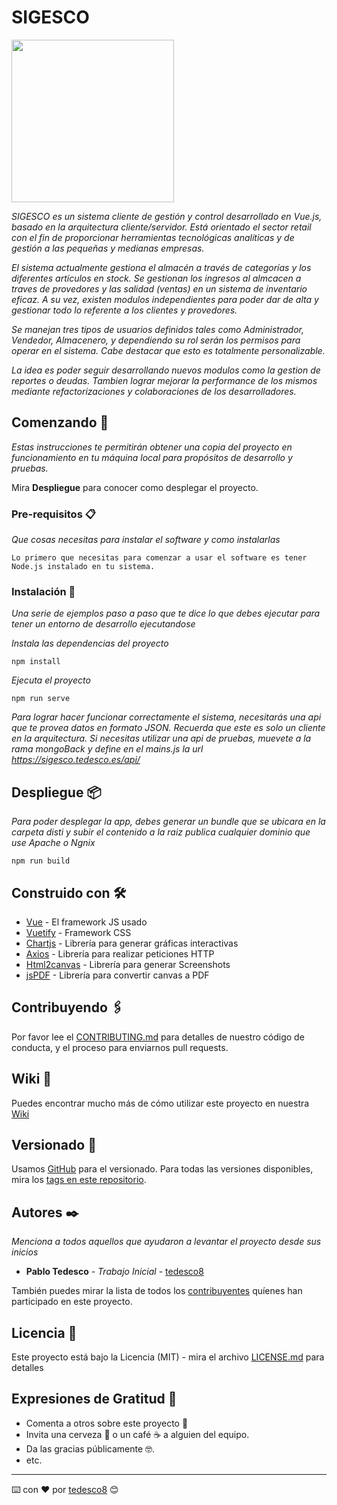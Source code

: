 # SIGESCO

<img width="260px" src="zlqebet/image/upload/v1613667716/TedescoDev/proyectos/sigesco-inicio_imlazm.png">

_SIGESCO es un sistema cliente de gestión y control desarrollado en Vue.js, basado en la arquitectura cliente/servidor. Está orientado el sector retail con el fin de proporcionar herramientas tecnológicas analíticas y de gestión a las pequeñas y medianas empresas._

_El sistema actualmente gestiona el almacén a través de categorías y los diferentes artículos en stock. Se gestionan los ingresos al almcacen a traves de provedores y las salidad (ventas) en un sistema de inventario eficaz. A su vez, existen modulos independientes para poder dar de alta y gestionar todo lo referente a los clientes y provedores._

_Se manejan tres tipos de usuarios definidos tales como Administrador, Vendedor, Almacenero, y dependiendo su rol serán los permisos para operar en el sistema. Cabe destacar que esto es totalmente personalizable._

_La idea es poder seguir desarrollando nuevos modulos como la gestion de reportes o deudas. Tambien lograr mejorar la performance de los mismos mediante refactorizaciones y colaboraciones de los desarrolladores._
## Comenzando 🚀

_Estas instrucciones te permitirán obtener una copia del proyecto en funcionamiento en tu máquina local para propósitos de desarrollo y pruebas._

Mira **Despliegue** para conocer como desplegar el proyecto.


### Pre-requisitos 📋

_Que cosas necesitas para instalar el software y como instalarlas_

```
Lo primero que necesitas para comenzar a usar el software es tener Node.js instalado en tu sistema.
```

### Instalación 🔧

_Una serie de ejemplos paso a paso que te dice lo que debes ejecutar para tener un entorno de desarrollo ejecutandose_

_Instala las dependencias del proyecto_

```
npm install
```

_Ejecuta el proyecto_

```
npm run serve
```

_Para lograr hacer funcionar correctamente el sistema, necesitarás una api que te provea datos en formato JSON. Recuerda que este es solo un cliente en la arquitectura. Si necesitas utilizar una api de pruebas, muevete a la rama mongoBack y define en el mains.js la url https://sigesco.tedesco.es/api/_

## Despliegue 📦

_Para poder desplegar la app, debes generar un bundle que se ubicara en la carpeta disti y subir el contenido a la raiz publica cualquier dominio que use Apache o Ngnix_
```
npm run build
```
## Construido con 🛠️

* [Vue](https://vuejs.org/) - El framework JS usado
* [Vuetify](https://vuetifyjs.com/en/) - Framework CSS
* [Chartjs](https://www.chartjs.org/) - Librería para generar gráficas interactivas
* [Axios](https://github.com/axios/axios) - Librería para realizar peticiones HTTP
* [Html2canvas](https://html2canvas.hertzen.com/) - Librería para generar Screenshots
* [jsPDF](http://raw.githack.com/MrRio/jsPDF/master/docs/index.html) - Librería para convertir canvas a PDF
## Contribuyendo 🖇️

Por favor lee el [CONTRIBUTING.md](https://gist.github.com/villanuevand/xxxxxx) para detalles de nuestro código de conducta, y el proceso para enviarnos pull requests.

## Wiki 📖

Puedes encontrar mucho más de cómo utilizar este proyecto en nuestra [Wiki](https://github.com/tedesco8/SIGESCO/wiki)

## Versionado 📌

Usamos [GitHub](https://github.com/) para el versionado. Para todas las versiones disponibles, mira los [tags en este repositorio](https://github.com/tu/proyecto/tags).

## Autores ✒️

_Menciona a todos aquellos que ayudaron a levantar el proyecto desde sus inicios_

* **Pablo Tedesco** - *Trabajo Inicial* - [tedesco8](https://github.com/tedesco8)

También puedes mirar la lista de todos los [contribuyentes](https://github.com/tedesco8/SIGESCO/graphs/contributors) quíenes han participado en este proyecto. 

## Licencia 📄

Este proyecto está bajo la Licencia (MIT) - mira el archivo [LICENSE.md](LICENSE.md) para detalles

## Expresiones de Gratitud 🎁

* Comenta a otros sobre este proyecto 📢
* Invita una cerveza 🍺 o un café ☕ a alguien del equipo. 
* Da las gracias públicamente 🤓.
* etc.



---
⌨️ con ❤️ por [tedesco8](https://github.com/tedesco8) 😊
